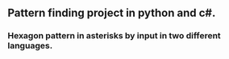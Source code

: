 ## Pattern finding project in python and c#.
### Hexagon pattern in asterisks by input in two different languages.
 
